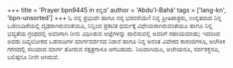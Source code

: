 +++
title = 'Prayer bpn9445 in ಕನ್ನಡ'
author = 'Abdu'l-Bahá'
tags = ['lang-kn', 'bpn-unsorted']
+++
ಓ ನನ್ನ ಪ್ರಭುವೇ ಹಾಗೂ ನನ್ನ ಭರವಸೆಯೇ! ನಿನ್ನ ಪ್ರೀತಿಪಾತ್ರರು, ಉನ್ನತವಾದ ನಿನ್ನ ಒಡಂಬಡಿಕೆಯಲ್ಲಿ ದೃಢರಾಗಿರುವಂತೆಯೂ, ನಿನ್ನಿಂದ ಪ್ರಕಟಿತ ಧರ್ಮಕ್ಕೆ ವಿಧೇಯರಾಗಿರುವಂತೆಯೂ ಹಾಗೂ ನಿನ್ನ ಭವ್ಯತೆಯ ಗ್ರಂಥದಲ್ಲಿ ಅವರಿಗಾಗಿ ನೀನು ವಿಧಿಸಿರುವ ಆಜ್ಞೆಗಳನ್ನು ಪಾಲಿಸುವಲ್ಲಿ ಅವರಿಗೆ ಸಹಾಯಮಾಡು; ಇದರಿಂದ ಅವರು ದಿವ್ಯಲೋಕದ ಒಡನಾಡಿಗಳ ಮಾರ್ಗದರ್ಶನದ ನಿಶಾನೆ ಹಾಗೂ ನಿನ್ನ ಅನಂತ ವಿವೇಕದ ಕಾರಂಜಿಗಳೂ, ಅಲೌಕಿಕ ಗಗನದಲ್ಲಿ ಸರಿಯಾದ ಮಾರ್ಗ ತೋರುವ ನಕ್ಷತ್ರಗಾಳೂ ಆಗಬಹುದು.  ನಿಜವಾಗಿಯೂ, ಅಜೇಯನೂ, ಸರ್ವಶಕ್ತನೂ, ಬಲಿಷ್ಠನೂ ನೀನೇ ಆಗಿರುವೆ.
